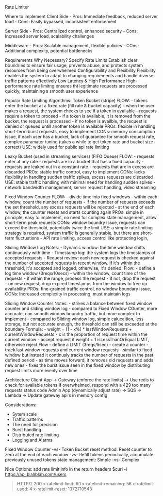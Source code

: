 Rate Limiter

Where to implement
Client Side
    - Pros: Immediate feedback, reduced server load
    - Cons: Easily bypassed, inconsistent enforcement

Server Side
    - Pros: Centralized control, enhanced security
    - Cons: Increased server load, scalability challenges

Middleware
    - Pros: Scalable management, flexible policies
    - COns: Additional complexity, potential bottlenecks

Requirements                    Why Necessary?
Specify Rate Limits             Establish clear boundries to ensure fair usage, prevents abuse, and protects system resources from being overwhelmed 
Configurability and Flexibility Flexibility enables the system to adapt to changing requirements and handle diverse traffic patterns effectively
Low Latency & High Performance  High-performance rate limitng ensures tht legitimate requests are processed quickly, maintaining a smooth user experience

Popular Rate Limiting Algorithms: 
Token Bucket (stripe)
    FLOW:
        - tokens enter the bucket at a fixed rate (fill rate & bucket capacity)
        - when the user makes a request, the system checks to see if a token in available
        - requests require a token to proceed
        - if a token is available, it is removed from the bucket, the request is processed
        - if no token is availble, the request is denied or queued untill another token is available
    PROs: flexible in handling short-term burst requests, easy to implement
    CONs: memory consumption issue, if each user has a bucket, lack of guarantee for smooth request rate, complex paramater tuning (takes a while to get token rate and bucket size correct)
    USE: widely used for public api rate limiting

Leaky Bucket (used in streaming services) (FIFO Queue)
    FLOW: 
        - requests enter at any rate
        - requests are in a bucket that has a fixed capacity
        - requests are leaked out in a constant rate
        - requests that are in excess are discarded
    PROs: stable traffic control, easy to implement
    CONs: lacks flexibility in handling sudden traffic spikes, excess requests are discarded
    USE: stable traffic handling with minimal need for handling sudden spikes
        - network bandwidth management, server request handling, video streaming

Fixed Window Counter
    FLOW:
        - divide time into fixed windows
        - within each window, count the number of requests
        - if the number of requests exceeds the set threshold, any excess requests will be rejected
        - at the end of each window, the counter resets and starts counting again
    PROs: simple in principle, easy to implement, no need for complex state management, allow short-term peak requests
    CONs: window boundry issue, requests can exceed the threshold, potentially twice the limit
    USE: a simple rate limiting strategy is required, system traffic is generally stable, but there are short-term fluctuations
        - API rate limiting, access control like protecting login, 

Sliding Window Log
    Notes:
        - Dynamic window: the time window shifts continuously with time
        - Timestamp log: the system logs the timestamps of accepted requests
        - Request review: each new request is checked against the number of accepted requests in recent window. If it's within the threshold, it's accepted and logged; otherwise, it's denied. 
    Flow: 
        - define a log time window (3reqs/10secs)
        - within the window, count time of the requests
        - if within the range, process the request
        - if not, drop the request
        - on new request, drop expired timestamps from the window to free up availability
    PROs: fine-grained traffic control, no window boundary issue, 
    CONs: Increased complexity in processing, must maintain logs


Sliding Window Counter
    Notes: 
        - strikes a balance between fixed window counter and sliding window log
        - compared to Fixed Window COunter, more accurate, can smooth window boundry traffic, but more complex to implement
        - compared to Sliding window log, simple calucaltion, less storage, but not accurate enough, the threshold can still be exceeded at the boundary
    Formula: 
        - weight = (1 - x%) * lastWindowRequests + currentWindowRequests
        - x is the proportion of request time within the current window
        - accept request if weight + 1 isLessThanOrEqual LIMIT, otherwise reject
    Flow
        - define a LIMIT (3reqs/5sec)
        - create a counter
        - track last window requests and current window requests
        - similar to fixed window but instead it continusly tracks the number of requests in the past defined period 
        - as time moves forward, it removes old requests and adds new ones
        - fixes the burst issue seen in the fixed window by distributing request limits more evenly over time

Architecture
Client App -> Gateway (enforce the rate limits) -> Use redis to check for available tokens
If overwhelmed, respond with a 429 too many requests status code
Admin App (dynamically adjust rate) -> SQS -> Lambda -> Update gateway api's in memory config

Considerations:
- Sytem scale
- Traffic patterns
- The need for precision
- Burst handling
- Distributed rate limiting
- Logging and Alarms


Fixed Window Counter -vs- Token Bucket
reset method:       Reset counter to zero at the end of each window -vs- Refill tokens periodically, accumulate previously unused tokens
state management:   Simple -vs- Complex

Nice Options: add rate limit info in the return headers 
$curl -i https://api.blahblah.com/users
> HTTP/2 200
> x-ratelimit-limit: 60
> x-ratelimit-remaining: 56
> x-ratelimit-used: 4
> x-ratelimit-reset: 1372710543

